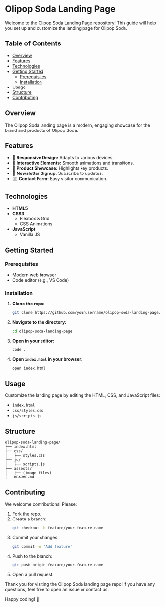 # Olipop Soda Landing Page

Welcome to the Olipop Soda Landing Page repository! This guide will help you set up and customize the landing page for Olipop Soda.

## Table of Contents

- [Overview](#overview)
- [Features](#features)
- [Technologies](#technologies)
- [Getting Started](#getting-started)
  - [Prerequisites](#prerequisites)
  - [Installation](#installation)
- [Usage](#usage)
- [Structure](#structure)
- [Contributing](#contributing)

## Overview

The Olipop Soda landing page is a modern, engaging showcase for the brand and products of Olipop Soda.

## Features

- 📱 **Responsive Design:** Adapts to various devices.
- 🎨 **Interactive Elements:** Smooth animations and transitions.
- 🥤 **Product Showcase:** Highlights key products.
- 📧 **Newsletter Signup:** Subscribe to updates.
- ✉️ **Contact Form:** Easy visitor communication.

## Technologies

- **HTML5**
- **CSS3**
  - Flexbox & Grid
  - CSS Animations
- **JavaScript**
  - Vanilla JS

## Getting Started

### Prerequisites

- Modern web browser
- Code editor (e.g., VS Code)

### Installation

1. **Clone the repo:**
   ```sh
   git clone https://github.com/yourusername/olipop-soda-landing-page.git
   ```
2. **Navigate to the directory:**
   ```sh
   cd olipop-soda-landing-page
   ```
3. **Open in your editor:**
   ```sh
   code .
   ```
4. **Open `index.html` in your browser:**
   ```sh
   open index.html
   ```

## Usage

Customize the landing page by editing the HTML, CSS, and JavaScript files:

- `index.html`
- `css/styles.css`
- `js/scripts.js`

## Structure

```
olipop-soda-landing-page/
├── index.html
├── css/
│   ├── styles.css
├── js/
│   ├── scripts.js
├── assests/
│   ├── (image files)
├── README.md
```

## Contributing

We welcome contributions! Please:

1. Fork the repo.
2. Create a branch:
   ```sh
   git checkout -b feature/your-feature-name
   ```
3. Commit your changes:
   ```sh
   git commit -m 'Add feature'
   ```
4. Push to the branch:
   ```sh
   git push origin feature/your-feature-name
   ```
5. Open a pull request.


Thank you for visiting the Olipop Soda landing page repo! If you have any questions, feel free to open an issue or contact us.

Happy coding! 🚀
